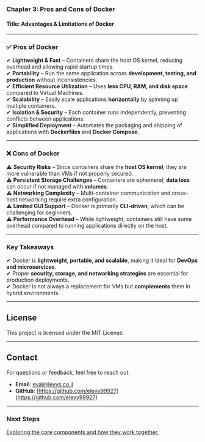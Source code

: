 ### **Chapter 3: Pros and Cons of Docker**  
#### **Title: Advantages & Limitations of Docker**  
---

### **✅ Pros of Docker**  
✔ **Lightweight & Fast** – Containers share the host OS kernel, reducing overhead and allowing rapid startup times.  
✔ **Portability** – Run the same application across **development, testing, and production** without inconsistencies.  
✔ **Efficient Resource Utilization** – Uses **less CPU, RAM, and disk space** compared to Virtual Machines.  
✔ **Scalability** – Easily scale applications **horizontally** by spinning up multiple containers.  
✔ **Isolation & Security** – Each container runs independently, preventing conflicts between applications.  
✔ **Simplified Deployment** – Automates the packaging and shipping of applications with **Dockerfiles** and **Docker Compose**.  

---
### **❌ Cons of Docker**  
⚠ **Security Risks** – Since containers share the **host OS kernel**, they are more vulnerable than VMs if not properly secured.  
⚠ **Persistent Storage Challenges** – Containers are ephemeral; **data loss** can occur if not managed with **volumes**.  
⚠ **Networking Complexity** – Multi-container communication and cross-host networking require extra configuration.  
⚠ **Limited GUI Support** – Docker is primarily **CLI-driven**, which can be challenging for beginners.  
⚠ **Performance Overhead** – While lightweight, containers still have some overhead compared to running applications directly on the host.  

---
### **Key Takeaways**  
✔ Docker is **lightweight, portable, and scalable**, making it ideal for **DevOps and microservices**.  
✔ Proper **security, storage, and networking strategies** are essential for production deployments.  
✔ Docker is not always a replacement for VMs but **complements** them in hybrid environments.  

---
## License
This project is licensed under the MIT License.

---
## **Contact**
For questions or feedback, feel free to reach out:
- **Email**: eyal@levys.co.il
- **GitHub**: [https://github.com/elevy99927](https://github.com/elevy99927)

---
### **Next Steps**
<A href="./Chapter-04.md">Exploring the core components and how they work together.</A>
